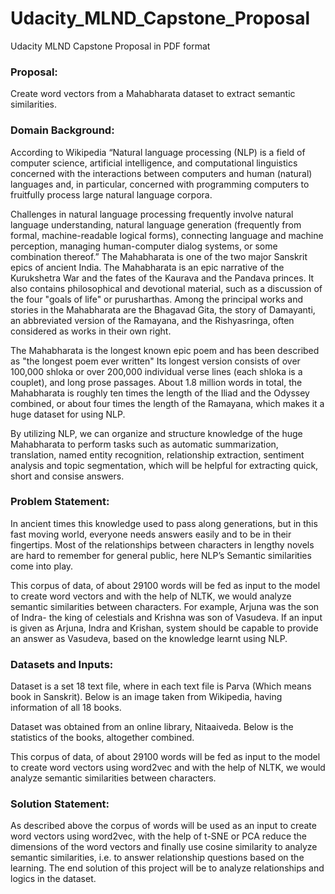 # Udacity_MLND_Capstone_Proposal
Udacity MLND Capstone Proposal in PDF format

### Proposal: 
Create word vectors from a Mahabharata dataset to extract semantic similarities.

### Domain Background:
According to Wikipedia “Natural language processing (NLP) is a field of computer science, artificial intelligence, and computational linguistics concerned with the interactions between computers and human (natural) languages and, in particular, concerned with programming computers to fruitfully process large natural language corpora.

Challenges in natural language processing frequently involve natural language understanding, natural language generation (frequently from formal, machine-readable logical forms), connecting language and machine perception, managing human-computer dialog systems, or some combination thereof.” The Mahabharata is one of the two major Sanskrit epics of ancient India. The Mahabharata is an epic narrative of the Kurukshetra War and the fates of the Kaurava and the Pandava princes. It also contains philosophical and devotional material, such as a discussion of the four "goals of life" or purusharthas. Among the principal works and stories in the Mahabharata are the Bhagavad Gita, the story of Damayanti, an abbreviated version of the Ramayana, and the Rishyasringa, often considered as works in their own right. 

The Mahabharata is the longest known epic poem and has been described as "the longest poem ever written" Its longest version consists of over 100,000 shloka or over 200,000 individual verse lines (each shloka is a couplet), and long prose passages. About 1.8 million words in total, the Mahabharata is roughly ten times the length of the Iliad and the Odyssey combined, or about four times the length of the Ramayana, which makes it a huge dataset for using NLP.

By utilizing NLP, we can organize and structure knowledge of the huge Mahabharata to perform tasks such as automatic summarization, translation, named entity recognition, relationship extraction, sentiment analysis and topic segmentation, which will be helpful for extracting quick, short and consise answers.

### Problem Statement: 
In ancient times this knowledge used to pass along generations, but in this fast moving world, everyone needs answers easily and to be in their fingertips. Most of the relationships between characters in lengthy novels are hard to remember for general public, here NLP’s Semantic similarities come into play.

This corpus of data, of about 29100 words will be fed as input to the model to create word
vectors and with the help of NLTK, we would analyze semantic similarities between characters. For
example, Arjuna was the son of Indra- the king of celestials and Krishna was son of Vasudeva. If an
input is given as Arjuna, Indra and Krishan, system should be capable to provide an answer as
Vasudeva, based on the knowledge learnt using NLP.

### Datasets and Inputs:
Dataset is a set 18 text file, where in each text file is Parva (Which means book in Sanskrit).
Below is an image taken from Wikipedia, having information of all 18 books.

Dataset was obtained from an online library, Nitaaiveda. Below is the statistics of the books,
altogether combined.

This corpus of data, of about 29100 words will be fed as input to the model to create word vectors using word2vec and with the help of NLTK, we would analyze semantic similarities between characters.


### Solution Statement:
As described above the corpus of words will be used as an input to create word vectors using word2vec, with the help of t-SNE or PCA reduce the dimensions of the word vectors and finally use cosine similarity to analyze semantic similarities, i.e. to answer relationship questions based on the learning. The end solution of this project will be to analyze relationships and logics in the dataset.
